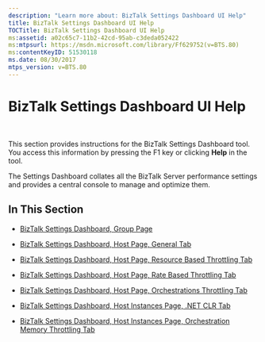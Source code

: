```yaml
---
description: "Learn more about: BizTalk Settings Dashboard UI Help"
title: BizTalk Settings Dashboard UI Help
TOCTitle: BizTalk Settings Dashboard UI Help
ms:assetid: a02c65c7-11b2-42cd-95ab-c3deda052422
ms:mtpsurl: https://msdn.microsoft.com/library/Ff629752(v=BTS.80)
ms:contentKeyID: 51530118
ms.date: 08/30/2017
mtps_version: v=BTS.80
---
```


# BizTalk Settings Dashboard UI Help

 

This section provides instructions for the BizTalk Settings Dashboard tool. You access this information by pressing the F1 key or clicking **Help** in the tool.

The Settings Dashboard collates all the BizTalk Server performance settings and provides a central console to manage and optimize them.

## In This Section

  - [BizTalk Settings Dashboard, Group Page](biztalk-settings-dashboard-group-page.md)

  - [BizTalk Settings Dashboard, Host Page, General Tab](biztalk-settings-dashboard-host-page-general-tab.md)

  - [BizTalk Settings Dashboard, Host Page, Resource Based Throttling Tab](biztalk-settings-dashboard-host-page-resource-based-throttling-tab.md)

  - [BizTalk Settings Dashboard, Host Page, Rate Based Throttling Tab](biztalk-settings-dashboard-host-page-rate-based-throttling-tab.md)

  - [BizTalk Settings Dashboard, Host Page, Orchestrations Throttling Tab](biztalk-settings-dashboard-host-page-orchestrations-throttling-tab.md)

  - [BizTalk Settings Dashboard, Host Instances Page, .NET CLR Tab](biztalk-settings-dashboard-host-instances-page-net-clr-tab.md)

  - [BizTalk Settings Dashboard, Host Instances Page, Orchestration Memory Throttling Tab](biztalk-settings-dashboard-host-instances-page-orchestration-memory-throttling-tab.md)

